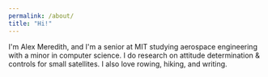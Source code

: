 ```yaml
---
permalink: /about/
title: "Hi!"
---
```


I'm Alex Meredith, and I'm a senior at MIT studying aerospace engineering with a minor in computer science. I do research on attitude determination & controls for small satellites. I also love rowing, hiking, and writing.

